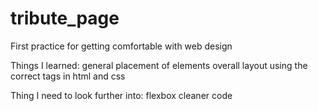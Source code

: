 # tribute_page
First practice for getting comfortable with web design

Things I learned:
general placement of elements
overall layout
using the correct tags in html and css

Thing I need to look further into:
flexbox
cleaner code
